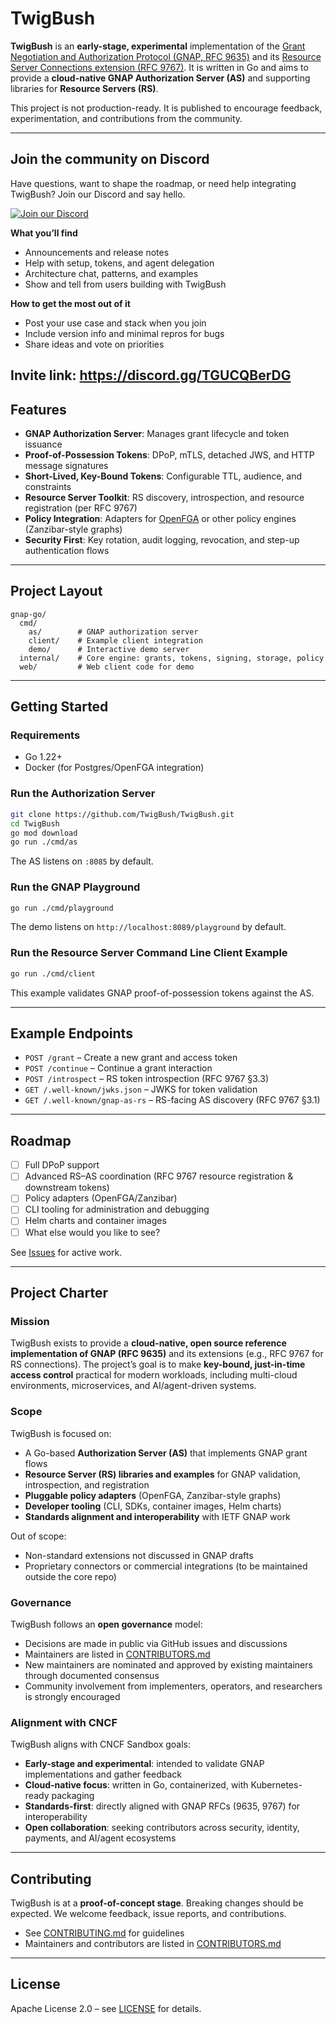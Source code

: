 # TwigBush

**TwigBush** is an **early-stage, experimental** implementation of the [Grant Negotiation and Authorization Protocol (GNAP, RFC 9635)](https://www.rfc-editor.org/rfc/rfc9635.html) and its [Resource Server Connections extension (RFC 9767)](https://www.rfc-editor.org/rfc/rfc9767.html).
It is written in Go and aims to provide a **cloud-native GNAP Authorization Server (AS)** and supporting libraries for **Resource Servers (RS)**.

This project is not production-ready. It is published to encourage feedback, experimentation, and contributions from the community.

---

## Join the community on Discord

Have questions, want to shape the roadmap, or need help integrating TwigBush? Join our Discord and say hello.

[![Join our Discord](https://img.shields.io/badge/Discord-Join-5865F2?logo=discord&logoColor=white)](https://discord.gg/TGUCQBerDG)

**What you’ll find**
- Announcements and release notes
- Help with setup, tokens, and agent delegation
- Architecture chat, patterns, and examples
- Show and tell from users building with TwigBush

**How to get the most out of it**
- Post your use case and stack when you join
- Include version info and minimal repros for bugs
- Share ideas and vote on priorities


Invite link: https://discord.gg/TGUCQBerDG
---

## Features

* **GNAP Authorization Server**: Manages grant lifecycle and token issuance
* **Proof-of-Possession Tokens**: DPoP, mTLS, detached JWS, and HTTP message signatures
* **Short-Lived, Key-Bound Tokens**: Configurable TTL, audience, and constraints
* **Resource Server Toolkit**: RS discovery, introspection, and resource registration (per RFC 9767)
* **Policy Integration**: Adapters for [OpenFGA](https://openfga.dev/) or other policy engines (Zanzibar-style graphs)
* **Security First**: Key rotation, audit logging, revocation, and step-up authentication flows

---

## Project Layout

```
gnap-go/
  cmd/
    as/        # GNAP authorization server
    client/    # Example client integration 
    demo/      # Interactive demo server
  internal/    # Core engine: grants, tokens, signing, storage, policy
  web/         # Web client code for demo
```

---

## Getting Started

### Requirements

* Go 1.22+
* Docker (for Postgres/OpenFGA integration)

### Run the Authorization Server

```bash
git clone https://github.com/TwigBush/TwigBush.git
cd TwigBush
go mod download
go run ./cmd/as
```

The AS listens on `:8085` by default.

### Run the GNAP Playground

```bash
go run ./cmd/playground
```

The demo listens on `http://localhost:8089/playground` by default.

### Run the Resource Server Command Line Client Example

```bash
go run ./cmd/client
```

This example validates GNAP proof-of-possession tokens against the AS.

---

## Example Endpoints

* `POST /grant` – Create a new grant and access token
* `POST /continue` – Continue a grant interaction
* `POST /introspect` – RS token introspection (RFC 9767 §3.3)
* `GET /.well-known/jwks.json` – JWKS for token validation
* `GET /.well-known/gnap-as-rs` – RS-facing AS discovery (RFC 9767 §3.1)

---

## Roadmap

* [ ] Full DPoP support
* [ ] Advanced RS–AS coordination (RFC 9767 resource registration & downstream tokens)
* [ ] Policy adapters (OpenFGA/Zanzibar)
* [ ] CLI tooling for administration and debugging
* [ ] Helm charts and container images
* [ ] What else would you like to see?

See [Issues](https://github.com/TwigBush/TwigBush/issues) for active work.

---

## Project Charter

### Mission

TwigBush exists to provide a **cloud-native, open source reference implementation of GNAP (RFC 9635)** and its extensions (e.g., RFC 9767 for RS connections).
The project’s goal is to make **key-bound, just-in-time access control** practical for modern workloads, including multi-cloud environments, microservices, and AI/agent-driven systems.

### Scope

TwigBush is focused on:

* A Go-based **Authorization Server (AS)** that implements GNAP grant flows
* **Resource Server (RS) libraries and examples** for GNAP validation, introspection, and registration
* **Pluggable policy adapters** (OpenFGA, Zanzibar-style graphs)
* **Developer tooling** (CLI, SDKs, container images, Helm charts)
* **Standards alignment and interoperability** with IETF GNAP work

Out of scope:

* Non-standard extensions not discussed in GNAP drafts
* Proprietary connectors or commercial integrations (to be maintained outside the core repo)

### Governance

TwigBush follows an **open governance** model:

* Decisions are made in public via GitHub issues and discussions
* Maintainers are listed in [CONTRIBUTORS.md](CONTRIBUTORS.md)
* New maintainers are nominated and approved by existing maintainers through documented consensus
* Community involvement from implementers, operators, and researchers is strongly encouraged

### Alignment with CNCF

TwigBush aligns with CNCF Sandbox goals:

* **Early-stage and experimental**: intended to validate GNAP implementations and gather feedback
* **Cloud-native focus**: written in Go, containerized, with Kubernetes-ready packaging
* **Standards-first**: directly aligned with GNAP RFCs (9635, 9767) for interoperability
* **Open collaboration**: seeking contributors across security, identity, payments, and AI/agent ecosystems

---

## Contributing

TwigBush is at a **proof-of-concept stage**. Breaking changes should be expected.
We welcome feedback, issue reports, and contributions.

* See [CONTRIBUTING.md](CONTRIBUTING.md) for guidelines
* Maintainers and contributors are listed in [CONTRIBUTORS.md](CONTRIBUTORS.md)

---

## License

Apache License 2.0 – see [LICENSE](LICENSE) for details.
